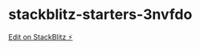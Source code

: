 # stackblitz-starters-3nvfdo

[Edit on StackBlitz ⚡️](https://stackblitz.com/edit/stackblitz-starters-3nvfdo)